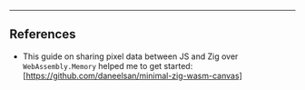 ---


## References

- This guide on sharing pixel data between JS and Zig over `WebAssembly.Memory` helped me to get started: [https://github.com/daneelsan/minimal-zig-wasm-canvas]
